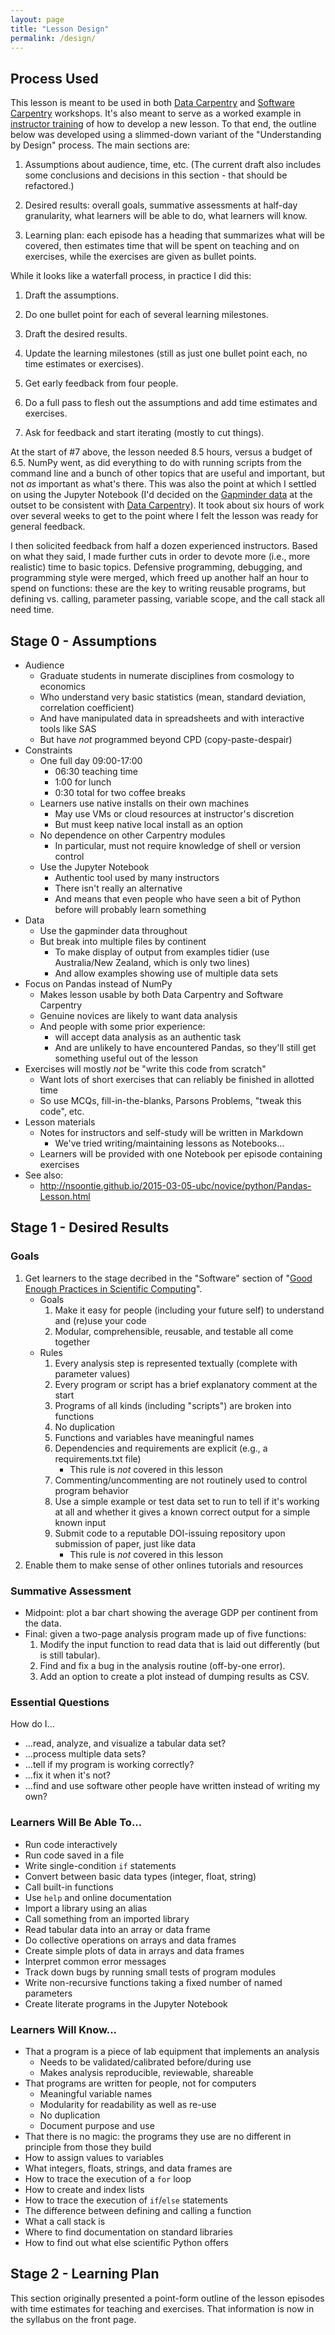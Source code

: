 ```yaml
---
layout: page
title: "Lesson Design"
permalink: /design/
---
```

## Process Used

This lesson is meant to be used in both [Data Carpentry][dc-website] and [Software Carpentry][swc-website] workshops.
It's also meant to serve as a worked example in [instructor training][instructor-training] of how to develop a new lesson.
To that end,
the outline below was developed using a slimmed-down variant of the "Understanding by Design" process.
The main sections are:

1.  Assumptions about audience, time, etc.
    (The current draft also includes some conclusions and decisions in this section - that should be refactored.)

2.  Desired results:
    overall goals, summative assessments at half-day granularity, what learners will be able to do, what learners will know.

3.  Learning plan:
    each episode has a heading that summarizes what will be covered,
    then estimates time that will be spent on teaching and on exercises,
    while the exercises are given as bullet points.

While it looks like a waterfall process, in practice I did this:

1.  Draft the assumptions.

2.  Do one bullet point for each of several learning milestones.

3.  Draft the desired results.

4.  Update the learning milestones (still as just one bullet point each, no time estimates or exercises).

5.  Get early feedback from four people.

6.  Do a full pass to flesh out the assumptions and add time estimates and exercises.

7.  Ask for feedback and start iterating (mostly to cut things).

At the start of #7 above, the lesson needed 8.5 hours, versus a budget of 6.5.
NumPy went,
as did everything to do with running scripts from the command line and a bunch of other topics that are useful and important,
but not *as* important as what's there.
This was also the point at which I settled on using the Jupyter Notebook
(I'd decided on the [Gapminder data][gapminder-data] at the outset to be consistent with [Data Carpentry][dc-website]).
It took about six hours of work over several weeks to get to the point where I felt the lesson was ready for general feedback.

I then solicited feedback from half a dozen experienced instructors.
Based on what they said,
I made further cuts
in order to devote more (i.e., more realistic) time to basic topics.
Defensive programming, debugging, and programming style were merged,
which freed up another half an hour to spend on functions:
these are the key to writing reusable programs,
but defining vs. calling,
parameter passing,
variable scope,
and the call stack all need time.

## Stage 0 - Assumptions

*   Audience
    *   Graduate students in numerate disciplines from cosmology to economics
    *   Who understand very basic statistics (mean, standard deviation, correlation coefficient)
    *   And have manipulated data in spreadsheets and with interactive tools like SAS
    *   But have *not* programmed beyond CPD (copy-paste-despair)
*   Constraints
    *   One full day 09:00-17:00
        *   06:30 teaching time
        *   1:00 for lunch
        *   0:30 total for two coffee breaks
    *   Learners use native installs on their own machines
        *   May use VMs or cloud resources at instructor's discretion
        *   But must keep native local install as an option
    *   No dependence on other Carpentry modules
        *   In particular, must not require knowledge of shell or version control
    *   Use the Jupyter Notebook
        *   Authentic tool used by many instructors
        *   There isn't really an alternative
        *   And means that even people who have seen a bit of Python before will probably learn something
*   Data
    *   Use the gapminder data throughout
    *   But break into multiple files by continent
        *   To make display of output from examples tidier (use Australia/New Zealand, which is only two lines)
        *   And allow examples showing use of multiple data sets
*   Focus on Pandas instead of NumPy
    *   Makes lesson usable by both Data Carpentry and Software Carpentry
    *   Genuine novices are likely to want data analysis
    *   And people with some prior experience:
        *   will accept data analysis as an authentic task
        *   And are unlikely to have encountered Pandas,
            so they'll still get something useful out of the lesson
*   Exercises will mostly *not* be "write this code from scratch"
    *   Want lots of short exercises that can reliably be finished in allotted time
    *   So use MCQs, fill-in-the-blanks, Parsons Problems, "tweak this code", etc.
*   Lesson materials
    *   Notes for instructors and self-study will be written in Markdown
        *   We've tried writing/maintaining lessons as Notebooks...
    *   Learners will be provided with one Notebook per episode containing exercises
*   See also:
    *   http://nsoontie.github.io/2015-03-05-ubc/novice/python/Pandas-Lesson.html

## Stage 1 - Desired Results

### Goals

1.  Get learners to the stage decribed in the "Software" section of
    "[Good Enough Practices in Scientific Computing][good-enough]".
    *   Goals
        1.  Make it easy for people (including your future self) to understand and (re)use your code
        2.  Modular, comprehensible, reusable, and testable all come together
    *   Rules
        1.  Every analysis step is represented textually (complete with parameter values)
        2.  Every program or script has a brief explanatory comment at the start
        3.  Programs of all kinds (including "scripts") are broken into functions
        4.  No duplication
        5.  Functions and variables have meaningful names
        6.  Dependencies and requirements are explicit (e.g., a requirements.txt file)
            *   This rule is *not* covered in this lesson
        7.  Commenting/uncommenting are not routinely used to control program behavior
        8.  Use a simple example or test data set to run to tell if it's working at all and whether it gives a known correct output for a simple known input
        9.  Submit code to a reputable DOI-issuing repository upon submission of paper, just like data
            *   This rule is *not* covered in this lesson
2.  Enable them to make sense of other onlines tutorials and resources

### Summative Assessment

*   Midpoint: plot a bar chart showing the average GDP per continent from the data.
*   Final: given a two-page analysis program made up of five functions:
    1.  Modify the input function to read data that is laid out differently (but is still tabular).
    2.  Find and fix a bug in the analysis routine (off-by-one error).
    3.  Add an option to create a plot instead of dumping results as CSV.

### Essential Questions

How do I...

*   ...read, analyze, and visualize a tabular data set?
*   ...process multiple data sets?
*   ...tell if my program is working correctly?
*   ...fix it when it's not?
*   ...find and use software other people have written instead of writing my own?

### Learners Will Be Able To...

*   Run code interactively
*   Run code saved in a file
*   Write single-condition `if` statements
*   Convert between basic data types (integer, float, string)
*   Call built-in functions
*   Use `help` and online documentation
*   Import a library using an alias
*   Call something from an imported library
*   Read tabular data into an array or data frame
*   Do collective operations on arrays and data frames
*   Create simple plots of data in arrays and data frames
*   Interpret common error messages
*   Track down bugs by running small tests of program modules
*   Write non-recursive functions taking a fixed number of named parameters
*   Create literate programs in the Jupyter Notebook

### Learners Will Know...

*   That a program is a piece of lab equipment that implements an analysis
    *   Needs to be validated/calibrated before/during use
    *   Makes analysis reproducible, reviewable, shareable
*   That programs are written for people, not for computers
    *   Meaningful variable names
    *   Modularity for readability as well as re-use
    *   No duplication
    *   Document purpose and use
*   That there is no magic: the programs they use are no different in principle from those they build
*   How to assign values to variables
*   What integers, floats, strings, and data frames are
*   How to trace the execution of a `for` loop
*   How to create and index lists
*   How to trace the execution of `if`/`else` statements
*   The difference between defining and calling a function
*   What a call stack is
*   Where to find documentation on standard libraries
*   How to find out what else scientific Python offers

## Stage 2 - Learning Plan

This section originally presented a point-form outline of the lesson episodes
with time estimates for teaching and exercises.
That information is now in the syllabus on the front page.

[dc-website]: http://datacarpentry.org
[gapminder-data]: http://www.gapminder.org/data/
[good-enough]: https://github.com/swcarpentry/good-enough-practices-in-scientific-computing
[instructor-training]: https://swcarpentry.github.io/instructor-training/
[swc-website]: http://software-carpentry.org
